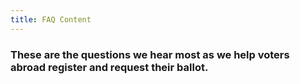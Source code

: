 ```yaml
---
title: FAQ Content
---
```

### These are the questions we hear most as we help voters abroad register and request their ballot.